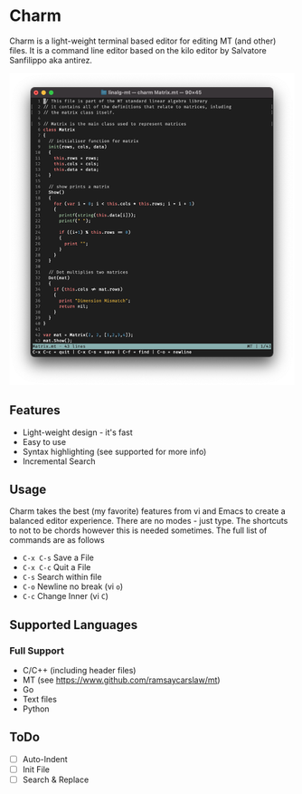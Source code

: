 # Charm 
Charm is a light-weight terminal based editor for editing MT (and other) files. It is a command line editor based on the kilo editor by Salvatore Sanfilippo aka antirez.

![]( charm.png)

## Features
* Light-weight design - it's fast
* Easy to use
* Syntax highlighting (see supported for more info)
* Incremental Search

## Usage
Charm takes the best (my favorite) features from vi and Emacs to create a balanced editor experience. There are no modes - just type. The shortcuts to not to be chords however this is needed sometimes. The full list of commands are as follows

- `C-x C-s` Save a File
- `C-x C-c` Quit a File
- `C-s` Search within file
- `C-o` Newline no break (vi `o`)
- `C-c` Change Inner (vi `C`)

## Supported Languages

### Full Support
* C/C++ (including header files)
* MT (see https://www.github.com/ramsaycarslaw/mt)
* Go 
* Text files
* Python

## ToDo
- [ ] Auto-Indent
- [ ] Init File
- [ ] Search & Replace  
